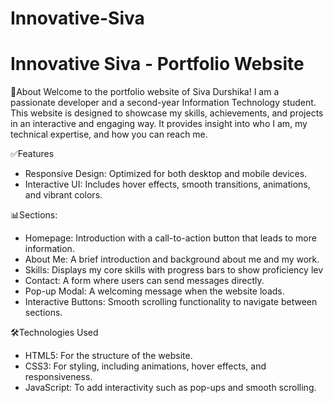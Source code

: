 # Innovative-Siva

# Innovative Siva - Portfolio Website

💌About
Welcome to the portfolio website of Siva Durshika! I am a passionate developer and a second-year Information Technology student. This website is designed to showcase my skills, achievements, and projects in an interactive and engaging way. It provides insight into who I am, my technical expertise, and how you can reach me.

✅Features
- Responsive Design: Optimized for both desktop and mobile devices.
- Interactive UI: Includes hover effects, smooth transitions, animations, and vibrant colors.

📊Sections:
  - Homepage: Introduction with a call-to-action button that leads to more information.
  - About Me: A brief introduction and background about me and my work.
  - Skills: Displays my core skills with progress bars to show proficiency lev
  - Contact: A form where users can send messages directly.
- Pop-up Modal: A welcoming message when the website loads.
- Interactive Buttons: Smooth scrolling functionality to navigate between sections.

🛠️Technologies Used
- HTML5: For the structure of the website.
- CSS3: For styling, including animations, hover effects, and responsiveness.
- JavaScript: To add interactivity such as pop-ups and smooth scrolling.


